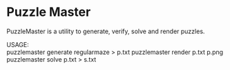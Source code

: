 # Puzzle Master

PuzzleMaster is a utility to generate, verify, solve and render puzzles.

USAGE:  
    puzzlemaster generate regularmaze > p.txt
    puzzlemaster render p.txt p.png
    puzzlemaster solve p.txt > s.txt
